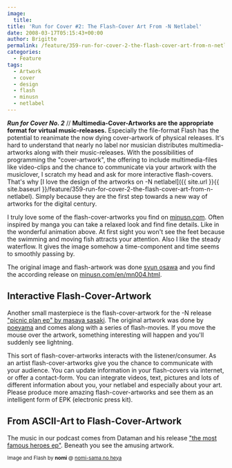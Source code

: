 ```yaml
---
image:
  title: 
title: 'Run for Cover #2: The Flash-Cover Art From -N Netlabel'
date: 2008-03-17T05:15:43+00:00
author: Brigitte
permalink: /feature/359-run-for-cover-2-the-flash-cover-art-from-n-netlabel
categories:
  - Feature
tags:
  - Artwork
  - cover
  - design
  - flash
  - minusn
  - netlabel
---
```

***Run for Cover No. 2*** // **Multimedia-Cover-Artworks are the appropriate format for virtual music-releases.** Especially the file-format Flash has the potential to reanimate the now dying cover-artwork of physical releases. It's hard to understand that nearly no label nor musician distributes multimedia-artworks along with their music-releases. With the possibilities of programming the "cover-artwork", the offering to include multimedia-files like video-clips and the chance to communicate via your artwork with the musiclover, I scratch my head and ask for more interactive flash-covers. That's why [I love the design of the artworks on -N netlabel]({{ site.url }}{{ site.baseurl }}/feature/359-run-for-cover-2-the-flash-cover-art-from-n-netlabel). Simply because they are the first step towards a new way of artworks for the digital century.<!--more-->

<!--adsense-->

I truly love some of the flash-cover-artworks you find on [minusn.com](http://minusn.com). Often inspired by manga you can take a relaxed look and find fine details. Like in the wonderful animation above. At first sight you won't see the feet because the swimming and moving fish attracts your attention. Also I like the steady waterflow. It gives the image somehow a time-component and time seems to smoothly passing by.

The original image and flash-artwork was done <a href="http://www.bemod.net/en/" target="_blank">syun osawa</a> and you find the according release on [minusn.com/en/mn004.html](http://minusn.com/en/mn004.html).

## Interactive Flash-Cover-Artwork



Another small masterpiece is the flash-cover-artwork for the -N release ["picnic plan ep" by masaya sasaki](http://minusn.com/en/mn008.html). The original artwork was done by [poeyama](http://poeyama.com) and comes along with a series of flash-movies. If you move the mouse over the artwork, something interesting will happen and you'll suddenly see lightning.

This sort of flash-cover-artworks interacts with the listener/consumer. As an artist flash-cover-artworks give you the chance to communicate with your audience. You can update information in your flash-covers via internet, or offer a contact-form. You can integrate videos, text, pictures and lots of different information about you, your netlabel and especially about your art. Please produce more amazing flash-cover-artworks and see them as an intelligent form of EPK (electronic press kit).

## From ASCII-Art to Flash-Cover-Artwork

The music in our podcast comes from Dataman and his release ["the most famous heroes ep"](http://minusn.com/en/mn006.html). Beneath you see the amusing artwork.


  
<small>Image and Flash by <strong>nomi</strong> @ <a href="http://chinko.ddo.jp/" target="_blank">nomi-sama no heya</a></small>